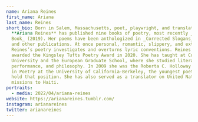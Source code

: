 ```yaml
---
name: Ariana Reines
first_name: Ariana
last_name: Reines
short_bio: Born in Salem, Massachusetts, poet, playwright, and translator
  **Ariana Reines** has published nine books of poetry, most recently _A Sand
  Book_ (2019). Her poems have been anthologized in _Corrected Slogans_ (2013)
  and other publications. At once personal, romantic, slippery, and extreme,
  Reines’s poetry investigates and overturns lyric conventions. Reines was
  awarded the Kingsley Tufts Poetry Award in 2020. She has taught at Columbia
  University and the European Graduate School, where she studied literature,
  performance, and philosophy. In 2009 she was the Roberta C. Holloway Lecturer
  in Poetry at the University of California-Berkeley, the youngest poet to ever
  hold that position. She has also served as a translator on United Nations
  missions to Haiti.
portraits:
  - media: 2022/04/ariana-reines
website: https://arianareines.tumblr.com/
instagram: arianareines
twitter: arianareines
---
```

